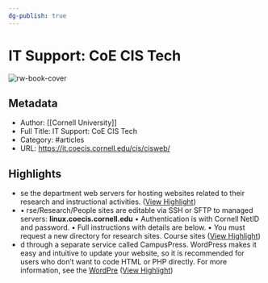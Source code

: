 ```yaml
---
dg-publish: true
---
```

# IT Support: CoE CIS Tech

![rw-book-cover](https://readwise-assets.s3.amazonaws.com/static/images/article3.5c705a01b476.png)

## Metadata
- Author: [[Cornell University]]
- Full Title: IT Support: CoE CIS Tech
- Category: #articles
- URL: https://it.coecis.cornell.edu/cis/cisweb/

## Highlights
- se the department web servers for hosting websites related to their research and instructional activities. ([View Highlight](https://read.readwise.io/read/01ha307kxkvtwa35wp18x6ptq9))
- • rse/Research/People sites are editable via SSH or SFTP to managed servers: **linux.coecis.cornell.edu**
  • Authentication is with Cornell NetID and password.
  • Full instructions with details are below.
  • You must request a new directory for research sites. Course sites ([View Highlight](https://read.readwise.io/read/01ha307dmdxyv1s2yrd7335kaw))
- d through a separate service called CampusPress. WordPress makes it easy and intuitive to update your website, so it is recommended for users who don’t want to code HTML or PHP directly. For more information, see the [WordPre](https://sites.coecis.cornell.edu/) ([View Highlight](https://read.readwise.io/read/01ha307hax2q6b3jwb1hvy5k9h))
